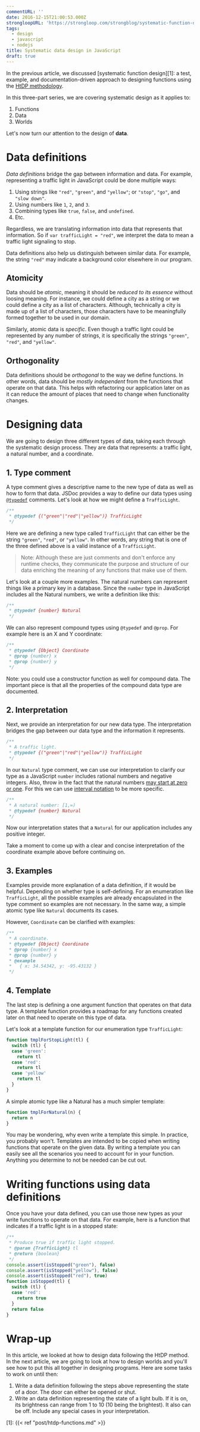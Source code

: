 ```yaml
---
commentURL: ''
date: 2016-12-15T21:00:53.000Z
strongloopURL: 'https://strongloop.com/strongblog/systematic-function-design-in-javascript/'
tags:
  - design
  - javascript
  - nodejs
title: Systematic data design in JavaScript
draft: true
---
```


In the previous article, we discussed [systematic function design][1]: a test, example, and documentation-driven approach to designing functions using the [HtDP methodology][3].

In this three-part series, we are covering systematic design as it applies to:

1. Functions
2. Data
3. Worlds

Let's now turn our attention to the design of **data**.

# Data definitions

_Data definitions_ bridge the gap between information and data. For example, representing a traffic light in JavaScript could be done multiple ways:

1. Using strings like `"red"`, `"green"`, and `"yellow"`; or `"stop"`, `"go"`, and `"slow down"`.
2. Using numbers like `1`, `2`, and `3`.
3. Combining types like `true`, `false`, and `undefined`.
4. Etc.

Regardless, we are translating information into data that represents that information. So if `var trafficLight = "red"`, we interpret the data to mean a traffic light signaling to stop.

Data definitions also help us distinguish between similar data. For example, the string `"red"` may indicate a background color elsewhere in our program.

## Atomicity

Data should be _atomic_, meaning it should be _reduced to its essence_ without loosing meaning. For instance, we could define a city as a string or we could define a city as a list of characters. Although, technically a city is made up of a list of characters, those characters have to be meaningfully formed together to be used in our domain.

Similarly, atomic data is _specific_. Even though a traffic light could be represented by any number of strings, it is specifically the strings `"green"`, `"red"`, and `"yellow"`.

## Orthogonality

Data definitions should be _orthogonal_ to the way we define functions. In other words, data should be _mostly independent_ from the functions that operate on that data. This helps with refactoring our application later on as it can reduce the amount of places that need to change when functionality changes.

# Designing data

We are going to design three different types of data, taking each through the systematic design process. They are data that represents: a traffic light, a natural number, and a coordinate.

## 1\. Type comment

A type comment gives a descriptive name to the new type of data as well as how to form that data. JSDoc provides a way to define our data types using [`@typedef`][2] comments. Let's look at how we might define a `TrafficLight`.

```javascript
/**
 * @typedef {("green"|"red"|"yellow")} TrafficLight
 */
```

Here we are defining a new type called `TrafficLight` that can either be the string `"green"`, `"red"`, or `"yellow"`. In other words, any string that is one of the three defined above is a valid instance of a `TrafficLight`.

> Note: Although these are just comments and don't enforce any runtime checks, they communicate the purpose and structure of our data enriching the meaning of any functions that make use of them.

Let's look at a couple more examples. The natural numbers can represent things like a primary key in a database. Since the `number` type in JavaScript includes all the Natural numbers, we write a definition like this:

```javascript
/**
 * @typedef {number} Natural
 */
```

We can also represent compound types using `@typedef` and `@prop`. For example here is an X and Y coordinate:

```javascript
/**
 * @typedef {Object} Coordinate
 * @prop {number} x
 * @prop {number} y
 */
```

Note: you could use a constructor function as well for compound data. The important piece is that all the properties of the compound data type are documented.

## 2\. Interpretation

Next, we provide an interpretation for our new data type. The interpretation bridges the gap between our data type and the information it represents.

```javascript
/**
 * A traffic light.
 * @typedef {("green"|"red"|"yellow")} TrafficLight
 */
```

In our `Natural` type comment, we can use our interpretation to clarify our type as a JavaScript `number` includes rational numbers and negative integers. Also, throw in the fact that the natural numbers [may start at zero or one][4]. For this we can use [interval notation][5] to be more specific.

```javascript
/**
 * A natural number: [1,∞)
 * @typedef {number} Natural
 */
```

Now our interpretation states that a `Natural` for our application includes any positive integer.

Take a moment to come up with a clear and concise interpretation of the coordinate example above before continuing on.

## 3\. Examples

Examples provide more explanation of a data definition, if it would be helpful. Depending on whether type is self-defining. For an enumeration like `TrafficLight`, all the possible examples are already encapsulated in the type comment so examples are not necessary. In the same way, a simple atomic type like `Natural` documents its cases.

However, `Coordinate` can be clarified with examples:

```javascript
/**
 * A coordinate.
 * @typedef {Object} Coordinate
 * @prop {number} x
 * @prop {number} y
 * @example
 *   { x: 34.54342, y: -95.43132 }
 */
```

## 4\. Template

The last step is defining a one argument function that operates on that data type. A template function provides a roadmap for any functions created later on that need to operate on this type of data.

Let's look at a template function for our enumeration type `TrafficLight`:

```javascript
function tmplForStopLight(tl) {
  switch (tl) {
  case 'green':
    return tl
  case 'red':
    return tl
  case 'yellow'
    return tl
  }
}
```

A simple atomic type like a Natural has a much simpler template:

```javascript
function tmplForNatural(n) {
  return n
}
```

You may be wondering, why even write a template this simple. In practice, you probably won't. Templates are intended to be copied when writing functions that operate on the given data. By writing a template you can easily see all the scenarios you need to account for in your function. Anything you determine to not be needed can be cut out.

# Writing functions using data definitions

Once you have your data defined, you can use those new types as your write functions to operate on that data. For example, here is a function that indicates if a traffic light is in a stopped state:

```javascript
/**
 * Produce true if traffic light stopped.
 * @param {TrafficLight} tl
 * @return {boolean}
 */
console.assert(isStopped("green"), false)
console.assert(isStopped("yellow"), false)
console.assert(isStopped("red"), true)
function isStopped(tl) {
  switch (tl) {
  case 'red':
    return true
  }
  return false
}
```

# Wrap-up

In this article, we looked at how to design data following the HtDP method. In the next article, we are going to look at how to design worlds and you'll see how to put this all together in designing programs. Here are some tasks to work on until then:

1. Write a data definition following the steps above representing the state of a door. The door can either be opened or shut.
2. Write an data definition representing the state of a light bulb. If it is on, its brightness can range from 1 to 10 (10 being the brightest). It also can be off. Include any special cases in your interpretation.

[1]: {{< ref "post/htdp-functions.md" >}}

[2]: http://usejsdoc.org/tags-typedef.html
[3]: http://www.ccs.neu.edu/home/matthias/HtDP2e
[4]: https://en.wikipedia.org/wiki/Natural_number
[5]: https://en.wikipedia.org/wiki/Interval_(mathematics)

